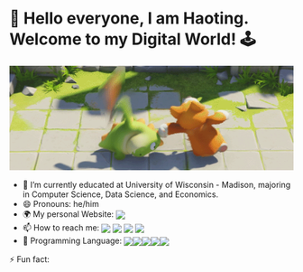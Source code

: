 # 👋 Hello everyone, I am Haoting. Welcome to my Digital World! 🕹️ 


![Party Animal Fun Images](images/download.gif)


- 📖 I’m currently educated at University of Wisconsin - Madison, majoring in Computer Science, Data Science, and Economics.
- 😄 Pronouns: he/him
- 🌍 My personal Website: <a href="https://pages.cs.wisc.edu/~haoting/" target="blank"><img align="center" src="https://img.shields.io/badge/website-000000?style=for-the-badge&logo=About.me&logoColor=white" /></a>
- 📫 How to reach me: <a href="mailto:hilldentan@gmail.com" target="blank"><img align="center" src="https://img.shields.io/badge/Gmail-D14836?style=for-the-badge&logo=gmail&logoColor=white" /></a>
<a href="https://www.linkedin.com/in/haoting-tan-345753252/" target="blank"><img align="center" src="https://img.shields.io/badge/LinkedIn-0077B5?style=for-the-badge&logo=linkedin&logoColor=white" /></a>
<a href="https://www.instagram.com/haotingtan/" target="blank"><img align="center" src="https://img.shields.io/badge/Instagram-E4405F?style=for-the-badge&logo=instagram&logoColor=white" /></a>
<a href="https://discord.gg/ADQCfG4T" target="blank"><img align="center" src="https://img.shields.io/badge/Discord-5865F2?style=for-the-badge&logo=discord&logoColor=white" /></a>
- 🔧 Programming Language: <img align="center" src="https://img.shields.io/badge/Java-ED8B00?style=for-the-badge&logo=openjdk&logoColor=white" /><img align="center" src="https://img.shields.io/badge/HTML5-E34F26?style=for-the-badge&logo=html5&logoColor=white" /><img align="center" src="https://img.shields.io/badge/JavaScript-323330?style=for-the-badge&logo=javascript&logoColor=F7DF1E" /><img align="center" src="https://img.shields.io/badge/Python-FFD43B?style=for-the-badge&logo=python&logoColor=blue" /><img align="center" src="https://img.shields.io/badge/R-276DC3?style=for-the-badge&logo=r&logoColor=white" />

⚡ Fun fact:

